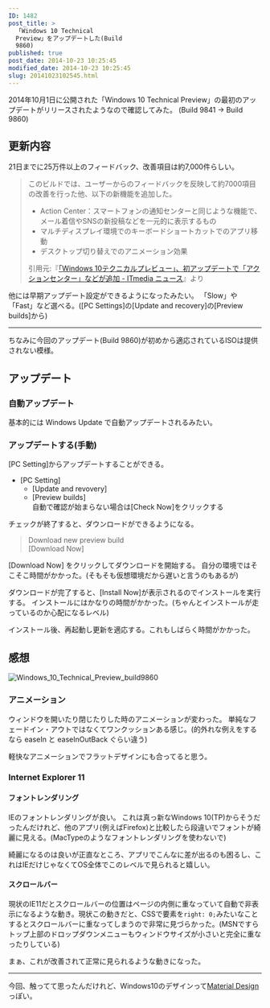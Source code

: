 ```yaml
---
ID: 1482
post_title: >
  「Windows 10 Technical
  Preview」をアップデートした(Build
  9860)
published: true
post_date: 2014-10-23 10:25:45
modified_date: 2014-10-23 10:25:45
slug: 20141023102545.html
---
```

2014年10月1日に公開された「Windows 10 Technical Preview」の最初のアップデートがリリースされたようなので確認してみた。
(Build 9841 -> Build 9860)
<!--more-->
<h2>更新内容</h2>
21日までに25万件以上のフィードバック、改善項目は約7,000件らしい。

<blockquote><p>このビルドでは、ユーザーからのフィードバックを反映して約7000項目の改善を行った他、以下の新機能を追加した。</p><ul><li>Action Center：スマートフォンの通知センターと同じような機能で、メール着信やSNSの新投稿などを一元的に表示するもの
</li><li>マルチディスプレイ環境でのキーボードショートカットでのアプリ移動
</li><li>デスクトップ切り替えでのアニメーション効果
</li></ul><footer>引用元:『<a href="http://www.itmedia.co.jp/news/articles/1410/22/news044.html" target="_blank">「Windows 10テクニカルプレビュー」、初アップデートで「アクションセンター」などが追加 - ITmedia ニュース</a>』より</footer>
</blockquote>

他には早期アップデート設定ができるようになったみたい。
「Slow」や「Fast」など選べる。([PC Settings]の[Update and recovery]の[Preview builds]から)
<hr>
ちなみに今回のアップデート(Build 9860)が初めから適応されているISOは提供されない模様。

<h2>アップデート</h2>
<h3>自動アップデート</h3>
基本的には Windows Update で自動アップデートされるみたい。

<h3>アップデートする(手動)</h3>
[PC Setting]からアップデートすることができる。
<ul>
 <li>[PC Setting] 
  <ul>
   <li>[Update and revovery]</li>
   <li>[Preview builds] <br>自動で確認が始まらない場合は[Check Now]をクリックする</li>
  </ul>
 </li>
</ul>
チェックが終了すると、ダウンロードができるようになる。

<blockquote>Download new preview build <br>[Download Now]</blockquote>

[Download Now] をクリックしてダウンロードを開始する。
自分の環境ではそこそこ時間がかかった。<span class="text-muted">(そもそも仮想環境だから遅いと言うのもあるが)</span>

ダウンロードが完了すると、[Install Now]が表示されるのでインストールを実行する。
インストールにはかなりの時間がかかった。<span class="text-muted">(ちゃんとインストールが走っているのか心配になるレベル)</span>

インストール後、再起動し更新を適応する。これもしばらく時間がかかった。

<h2>感想</h2>
<img src="//b.0218.jp/images/Windows_10_Technical_Preview_build9860.png" alt="Windows_10_Technical_Preview_build9860"/>
<h3>アニメーション</h3>
ウィンドウを開いたり閉じたりした時のアニメーションが変わった。
単純なフェードイン・アウトではなくてワンクッションある感じ。<span class="text-muted">(的外れな例えをするなら easeIn と easeInOutBack ぐらい違う)</span>

軽快なアニメーションでフラットデザインにも合ってると思う。

<h3>Internet Explorer 11</h3>
<h4>フォントレンダリング</h4>
IEのフォントレンダリングが良い。
これは真っ新なWindows 10(TP)からそうだったんだけれど、他のアプリ(例えばFirefox)と比較したら段違いでフォントが綺麗に見える。(MacTypeのようなフォントレンダリングを使わないで)

綺麗になるのは良いが正直なところ、アプリでこんなに差が出るのも困るし、これはIEだけじゃなくてOS全体でこのレベルで見られると嬉しい。

<h4>スクロールバー</h4>
現状のIE11だとスクロールバーの位置はページの内側に重なっていて自動で非表示になるような動き。現状この動きだと、CSSで要素を<code>right: 0;</code>みたいなことするとスクロールバーに重なってしまうので非常に見づらかった。(MSNですらトップ上部のドロップダウンメニューもウィンドウサイズが小さいと完全に重なったりしている)

まぁ、これが改善されて正常に見られるような動きになった。

<hr>

今回、触ってて思ったんだけれど、Windows10のデザインって<a href="http://www.google.com/design/spec/material-design/introduction.html">Material Design</a>っぽい。